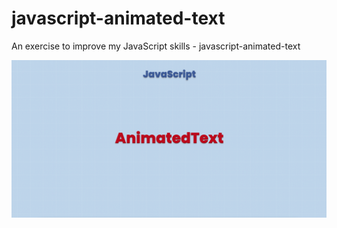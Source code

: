 # javascript-animated-text
An exercise to improve my JavaScript skills - javascript-animated-text

![Screenshot](javascript-animated-text.png)
